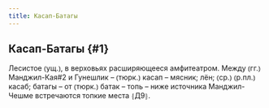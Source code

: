 ```yaml
---
title: Касап-Батагы
---
```

## Касап-Батагы {#1}

Лесистое ⦅ущ.⦆, в верховьях расширяющееся амфитеатром. Между ⦅гг.⦆ Манджил-Кая#2 и Гунешлик – ⦅тюрк.⦆ касап – мясник; лён; ⦅ср.⦆ ⦅р.пл.⦆ касаб; батагы – от ⦅тюрк.⦆ батак – топь – ниже источника Манджил-Чешме встречаются топкие места ⦃Д9⦄.
